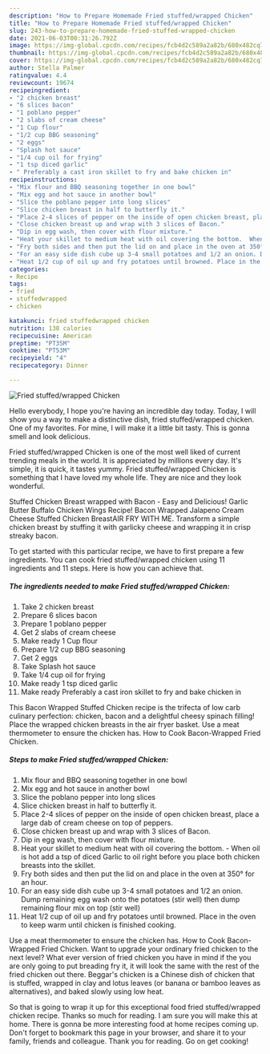 ```yaml
---
description: "How to Prepare Homemade Fried stuffed/wrapped Chicken"
title: "How to Prepare Homemade Fried stuffed/wrapped Chicken"
slug: 243-how-to-prepare-homemade-fried-stuffed-wrapped-chicken
date: 2021-06-03T00:31:26.792Z
image: https://img-global.cpcdn.com/recipes/fcb4d2c589a2a82b/680x482cq70/fried-stuffedwrapped-chicken-recipe-main-photo.jpg
thumbnail: https://img-global.cpcdn.com/recipes/fcb4d2c589a2a82b/680x482cq70/fried-stuffedwrapped-chicken-recipe-main-photo.jpg
cover: https://img-global.cpcdn.com/recipes/fcb4d2c589a2a82b/680x482cq70/fried-stuffedwrapped-chicken-recipe-main-photo.jpg
author: Stella Palmer
ratingvalue: 4.4
reviewcount: 19674
recipeingredient:
- "2 chicken breast"
- "6 slices bacon"
- "1 poblano pepper"
- "2 slabs of cream cheese"
- "1 Cup flour"
- "1/2 cup BBG seasoning"
- "2 eggs"
- "Splash hot sauce"
- "1/4 cup oil for frying"
- "1 tsp diced garlic"
- " Preferably a cast iron skillet to fry and bake chicken in"
recipeinstructions:
- "Mix flour and BBQ seasoning together in one bowl"
- "Mix egg and hot sauce in another bowl"
- "Slice the poblano pepper into long slices"
- "Slice chicken breast in half to butterfly it."
- "Place 2-4 slices of pepper on the inside of open chicken breast, place a large dab of cream cheese on top of peppers."
- "Close chicken breast up and wrap with 3 slices of Bacon."
- "Dip in egg wash, then cover with flour mixture."
- "Heat your skillet to medium heat with oil covering the bottom.  When oil is hot add a tsp of diced Garlic to oil right before you place both chicken breasts into the skillet."
- "Fry both sides and then put the lid on and place in the oven at 350° for an hour."
- "For an easy side dish cube up 3-4 small potatoes and 1/2 an onion. Dump remaining egg wash onto the potatoes (stir well) then dump remaining flour mix on top (stir well)"
- "Heat 1/2 cup of oil up and fry potatoes until browned. Place in the oven to keep warm until chicken is finished cooking."
categories:
- Recipe
tags:
- fried
- stuffedwrapped
- chicken

katakunci: fried stuffedwrapped chicken 
nutrition: 138 calories
recipecuisine: American
preptime: "PT35M"
cooktime: "PT53M"
recipeyield: "4"
recipecategory: Dinner

---
```



![Fried stuffed/wrapped Chicken](https://img-global.cpcdn.com/recipes/fcb4d2c589a2a82b/680x482cq70/fried-stuffedwrapped-chicken-recipe-main-photo.jpg)

Hello everybody, I hope you're having an incredible day today. Today, I will show you a way to make a distinctive dish, fried stuffed/wrapped chicken. One of my favorites. For mine, I will make it a little bit tasty. This is gonna smell and look delicious.

Fried stuffed/wrapped Chicken is one of the most well liked of current trending meals in the world. It is appreciated by millions every day. It's simple, it is quick, it tastes yummy. Fried stuffed/wrapped Chicken is something that I have loved my whole life. They are nice and they look wonderful.

Stuffed Chicken Breast wrapped with Bacon - Easy and Delicious! Garlic Butter Buffalo Chicken Wings Recipe! Bacon Wrapped Jalapeno Cream Cheese Stuffed Chicken BreastAIR FRY WITH ME. Transform a simple chicken breast by stuffing it with garlicky cheese and wrapping it in crisp streaky bacon.


To get started with this particular recipe, we have to first prepare a few ingredients. You can cook fried stuffed/wrapped chicken using 11 ingredients and 11 steps. Here is how you can achieve that.

<!--inarticleads1-->

##### The ingredients needed to make Fried stuffed/wrapped Chicken:

1. Take 2 chicken breast
1. Prepare 6 slices bacon
1. Prepare 1 poblano pepper
1. Get 2 slabs of cream cheese
1. Make ready 1 Cup flour
1. Prepare 1/2 cup BBG seasoning
1. Get 2 eggs
1. Take Splash hot sauce
1. Take 1/4 cup oil for frying
1. Make ready 1 tsp diced garlic
1. Make ready  Preferably a cast iron skillet to fry and bake chicken in


This Bacon Wrapped Stuffed Chicken recipe is the trifecta of low carb culinary perfection: chicken, bacon and a delightful cheesy spinach filling! Place the wrapped chicken breasts in the air fryer basket. Use a meat thermometer to ensure the chicken has. How to Cook Bacon-Wrapped Fried Chicken. 

<!--inarticleads2-->

##### Steps to make Fried stuffed/wrapped Chicken:

1. Mix flour and BBQ seasoning together in one bowl
1. Mix egg and hot sauce in another bowl
1. Slice the poblano pepper into long slices
1. Slice chicken breast in half to butterfly it.
1. Place 2-4 slices of pepper on the inside of open chicken breast, place a large dab of cream cheese on top of peppers.
1. Close chicken breast up and wrap with 3 slices of Bacon.
1. Dip in egg wash, then cover with flour mixture.
1. Heat your skillet to medium heat with oil covering the bottom.  - When oil is hot add a tsp of diced Garlic to oil right before you place both chicken breasts into the skillet.
1. Fry both sides and then put the lid on and place in the oven at 350° for an hour.
1. For an easy side dish cube up 3-4 small potatoes and 1/2 an onion. Dump remaining egg wash onto the potatoes (stir well) then dump remaining flour mix on top (stir well)
1. Heat 1/2 cup of oil up and fry potatoes until browned. Place in the oven to keep warm until chicken is finished cooking.


Use a meat thermometer to ensure the chicken has. How to Cook Bacon-Wrapped Fried Chicken. Want to upgrade your ordinary fried chicken to the next level? What ever version of fried chicken you have in mind if the you are only going to put breading fry it, it will look the same with the rest of the fried chicken out there. Beggar&#39;s chicken is a Chinese dish of chicken that is stuffed, wrapped in clay and lotus leaves (or banana or bamboo leaves as alternatives), and baked slowly using low heat. 

So that is going to wrap it up for this exceptional food fried stuffed/wrapped chicken recipe. Thanks so much for reading. I am sure you will make this at home. There is gonna be more interesting food at home recipes coming up. Don't forget to bookmark this page in your browser, and share it to your family, friends and colleague. Thank you for reading. Go on get cooking!
